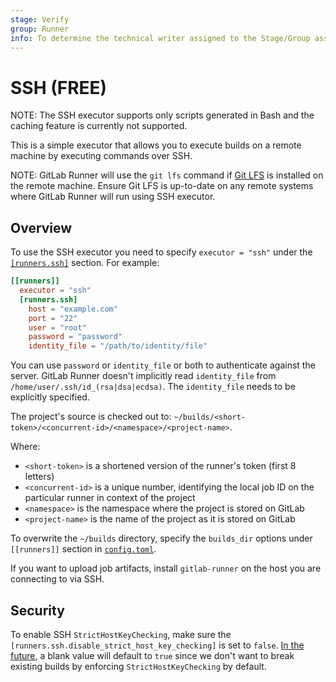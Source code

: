 ```yaml
---
stage: Verify
group: Runner
info: To determine the technical writer assigned to the Stage/Group associated with this page, see https://about.gitlab.com/handbook/engineering/ux/technical-writing/#assignments
---
```


# SSH **(FREE)**

NOTE:
The SSH executor supports only scripts generated in Bash and the caching feature
is currently not supported.

This is a simple executor that allows you to execute builds on a remote machine
by executing commands over SSH.

NOTE:
GitLab Runner will use the `git lfs` command if [Git LFS](https://git-lfs.github.com) is installed on the remote machine.
Ensure Git LFS is up-to-date on any remote systems where GitLab Runner will run using SSH executor.

## Overview

To use the SSH executor you need to specify `executor = "ssh"` under the
[`[runners.ssh]`](../configuration/advanced-configuration.md#the-runnersssh-section) section. For example:

```toml
[[runners]]
  executor = "ssh"
  [runners.ssh]
    host = "example.com"
    port = "22"
    user = "root"
    password = "password"
    identity_file = "/path/to/identity/file"
```

You can use `password` or `identity_file` or both to authenticate against the
server. GitLab Runner doesn't implicitly read `identity_file` from
`/home/user/.ssh/id_(rsa|dsa|ecdsa)`. The `identity_file` needs to be
explicitly specified.

The project's source is checked out to:
`~/builds/<short-token>/<concurrent-id>/<namespace>/<project-name>`.

Where:

- `<short-token>` is a shortened version of the runner's token (first 8 letters)
- `<concurrent-id>` is a unique number, identifying the local job ID on the
  particular runner in context of the project
- `<namespace>` is the namespace where the project is stored on GitLab
- `<project-name>` is the name of the project as it is stored on GitLab

To overwrite the `~/builds` directory, specify the `builds_dir` options under
`[[runners]]` section in [`config.toml`](../configuration/advanced-configuration.md).

If you want to upload job artifacts, install `gitlab-runner` on the host you are
connecting to via SSH.

## Security

To enable SSH `StrictHostKeyChecking`, make sure the `[runners.ssh.disable_strict_host_key_checking]` is set 
to `false`. [In the future](https://gitlab.com/gitlab-org/gitlab-runner/-/issues/28192), a blank value will default to `true` since we don't want to break existing builds
by enforcing `StrictHostKeyChecking` by default.
